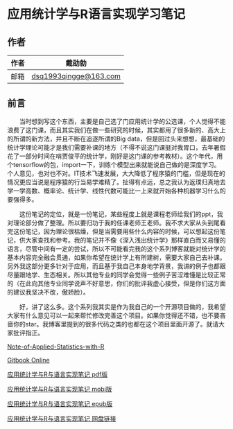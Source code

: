 # 应用统计学与R语言实现学习笔记
## 作者

|作者|戴劭勍|
|---|---|
|邮箱|dsq1993qingge@163.com|

## 前言
 　　当时想到写这个东西，主要是自己选了门应用统计学的公选课，个人觉得不能浪费了这门课，而且其实我们在做一些研究的时候，其实都用了很多新的、高大上的所谓的新方法，并且不断在追逐所谓的Big data，但是回过头来想想，最基础的统计学理论可能才是我们需要补课的地方（不得不说这门课挺对我胃口，去年暑假花了一部分时间在啃贾俊平的统计学，刚好是这门课的参考教材）。这个年代，用个tensorflow的包，import一下，训练个模型出来就能说自己做的是深度学习。个人意见，也对也不对。IT技术飞速发展，大大降低了程序猿的门槛，但是现在的情况更应当说是程序猿的行当易学难精了。扯得有点远，总之我认为返璞归真地去学一学高数、概率论、统计学、线性代数可能比一上来就开始各种机器学习什么的要强得多。

　　这份笔记的定位，就是一份笔记，某些程度上就是课程老师给我们的ppt，我对理论部分做了整理。所以要归功于我的任课老师王老师。我不求大家从头到尾看完这份笔记，因为理论很枯燥，但是当需要用些什么内容的时候，可以想起这份笔记，供大家查找和参考。我的笔记并不像《深入浅出统计学》那样直白而又易懂的语言，尽管中间有一定的尝试，所以不可能看完我的这个系列博客就能对统计学的基本内容完全融会贯通，如果你希望在统计学上有所建树，需要大家自己去补课。另外我这部分更多针对于应用，而且基于我自己本身地学背景，我讲的例子也都跟尽量跟地学、生态相关。所以其他专业的同学会觉得一些例子苦涩难懂是比较正常的（在此向其他专业同学说声不好意思，你们的批评我虚心接受，但是你们这方面的建议我坚决不改，傲娇脸）。

　　好，讲了这么多。这个系列我其实是作为我自己的一个开源项目做的，我希望大家有什么意见可以一起来帮忙修改完善这个项目。如果你觉得还不错，也不要吝啬你的star。我博客里提到的很多代码之类的也都在这个项目里面开源了。就请大家批评指正。

[Note-of-Applied-Statistics-with-R](https://github.com/GISerDaiShaoqing/Note-of-Applied-Statistics-with-R)

[Gitbook Online](https://giserdaishaoqing.gitbooks.io/note-of-applied-statistics-with-r-book/content/)

[应用统计学与R与语言实现笔记 pdf版](http://p04n283nf.bkt.clouddn.com/note-of-applied-statistics-with-r-book.pdf)

[应用统计学与R与语言实现笔记 mobi版](http://p04n283nf.bkt.clouddn.com/note-of-applied-statistics-with-r-book.mobi)

[应用统计学与R与语言实现笔记 epub版](http://p04n283nf.bkt.clouddn.com/note-of-applied-statistics-with-r-book.epub)

[应用统计学与R与语言实现笔记 网盘链接](https://pan.baidu.com/share/home?uk=2855623577&suk=QR0keGnZkZWNh9Pf3aQyaQ&view=share#category/type=0)